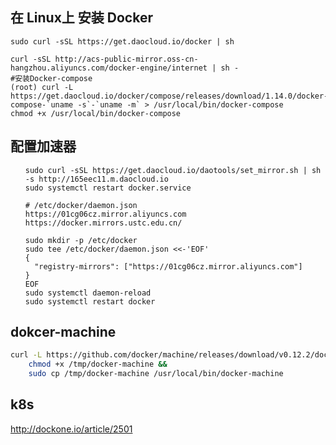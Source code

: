 ## 在 Linux上 安装 Docker

```shell  
sudo curl -sSL https://get.daocloud.io/docker | sh

curl -sSL http://acs-public-mirror.oss-cn-hangzhou.aliyuncs.com/docker-engine/internet | sh -
#安装Docker-compose
(root) curl -L https://get.daocloud.io/docker/compose/releases/download/1.14.0/docker-compose-`uname -s`-`uname -m` > /usr/local/bin/docker-compose
chmod +x /usr/local/bin/docker-compose
```

## 配置加速器
<ul>

```shell   
sudo curl -sSL https://get.daocloud.io/daotools/set_mirror.sh | sh -s http://165eec11.m.daocloud.io
sudo systemctl restart docker.service
```
```
# /etc/docker/daemon.json
https://01cg06cz.mirror.aliyuncs.com
https://docker.mirrors.ustc.edu.cn/
```

</ul><ul>

```shell	
sudo mkdir -p /etc/docker
sudo tee /etc/docker/daemon.json <<-'EOF'
{
  "registry-mirrors": ["https://01cg06cz.mirror.aliyuncs.com"]
}
EOF
sudo systemctl daemon-reload
sudo systemctl restart docker
```
</ul>

## dokcer-machine
```sh
curl -L https://github.com/docker/machine/releases/download/v0.12.2/docker-machine-`uname -s`-`uname -m` >/tmp/docker-machine &&
    chmod +x /tmp/docker-machine &&
    sudo cp /tmp/docker-machine /usr/local/bin/docker-machine
```


## k8s
http://dockone.io/article/2501 